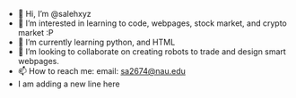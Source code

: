 - 👋 Hi, I’m @salehxyz
- 👀 I’m interested in learning to code, webpages, stock market, and crypto market :P
- 🌱 I’m currently learning python, and HTML
- 💞️ I’m looking to collaborate on creating robots to trade and design smart webpages.
- 📫 How to reach me: email: sa2674@nau.edu
- I am adding a new line here

<!---
salehxyz/salehxyz is a ✨ special ✨ repository because its `README.md` (this file) appears on your GitHub profile.
You can click the Preview link to take a look at your changes.
--->
